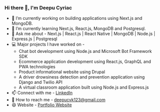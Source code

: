 <h3>Hi there 👋, I'm Deepu Cyriac</h3>
<ul>
<li>🔭 I’m currently working on building applications using Next.js and MongoDB.</li>
<li>🌱 I’m currently learning Next.js, React.js, MongoDB and Postgresql.</li>
<li>💬 Ask me about - Next.js | React.js | React Native | MongoDB | Node.js | Express.js | Postgresql</li>
<li>💻 Major projects I have worked on -<br> 
  <ul>
    <li>Chat bot development using Node.js and Microsoft Bot Framework SDK</li>
    <li>Ecommerce application development using React.js, GraphQL and PWA technologies</li>
    <li>Product informational website using Drupal</li>
    <li>A driver drowsiness detection and prevention application using Django and Twilio API</li>
    <li>A virtual classroom application built using Node.js and Express.js</li>
  </ul>
</li>
<li>📫 Connect with me - <a href="https://www.linkedin.com/in/deepu-cyriac-380573160">LinkedIn</a></li>
<li>💬 How to reach me - <a href="deepucvk123@gmail.com">deepucvk123@gmail.com</a></li>
<li>😄 Website - <a href="https://deepu-cyriac.github.io/" target="__blank">Portfolio Website</a></li>
</ul>

